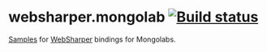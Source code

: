 # websharper.mongolab [![Build status](https://ci.appveyor.com/api/projects/status/vhi4drdgckjgq950?svg=true)](https://ci.appveyor.com/project/IntelliFactory/websharper-mongolab-samples)

[Samples][samp] for [WebSharper][ws] bindings for Mongolabs.

[samp]: https://intellifactory.github.io/websharper.mongolab.samples
[ws]: https://websharper.com/
